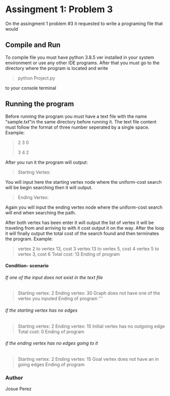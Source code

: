 # Assingment 1: Problem 3

On the assingment 1 problem #3 it requested to write a programing file that would 

## Compile and Run

To compile file you must have python 3.8.5 ver installed in your system environment or use any other IDE programs. 
After that you must go to the directory where the program is located and write 


> python Project.py


to your console terminal

## Running the program

Before running the program you must have a text file with the name "sample.txt"in the same directory before running it. The text file content must follow the format of three number seperated by a single space. Example:

> 2 3 0
> 
> 3 4 2

After you run it the program will output:

>Starting Vertex:

You will input here the starting vertex node where the uniform-cost search will be begin searching then it will output.

>Ending Vertex:

Again you will input the ending vertex node where the uniform-cost search will end when searching the path. 

After both vertex has been enter it will output the list of vertex it will be traveling from and arriving to with it cost output it on the way. After the loop it will finally output the total cost of the search found and then terminates the program. Example:

>vertex 2 to vertex 13, cost 3
>vertex 13 to vertex 5, cost 4
>vertex 5 to vertex 3, cost 6
>Total cost: 13
>Ending of program

#### Condition- scenario

###### If one of the input does not exist in the text file

>Starting vertex: 2
>Ending vertex: 30
>Graph does not have one of the vertex you inputed
>Ending of program
'''
###### if the starting vertex has no edges


>Starting vertex: 2
>Ending vertex: 15
>Initial vertex has no outgoing edge
>Total cost: 0
>Ending of program

###### if the ending vertex has no edges going to it


>Starting vertex: 2
>Ending vertex: 15
>Goal vertex does not have an in going edges
>Ending of program


### Author
Josue Perez







